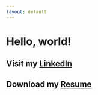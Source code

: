 ```yaml
---
layout: default
---
```


# Hello, world!
## Visit my [LinkedIn](https://www.linkedin.com/in/ryan-najac/)
## Download my [Resume](./assets/rdnajac_resume.pdf)

